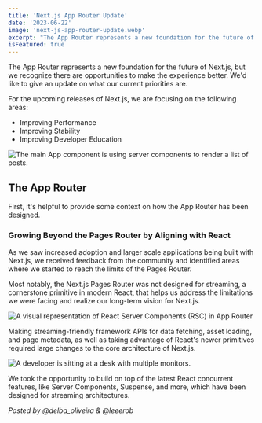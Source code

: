 ```yaml
---
title: 'Next.js App Router Update'
date: '2023-06-22'
image: 'next-js-app-router-update.webp'
excerpt: "The App Router represents a new foundation for the future of Next.js, but we recognize there are opportunities to make the experience better. We'd like to give an update on what our current priorities are."
isFeatured: true
---
```


The App Router represents a new foundation for the future of Next.js, but we recognize there are opportunities to make the experience better. We'd like to give an update on what our current priorities are.

For the upcoming releases of Next.js, we are focusing on the following areas:

* Improving Performance
* Improving Stability
* Improving Developer Education

![The main App component is using server components to render a list of posts.](react-server-components.webp)

## The App Router
  First, it's helpful to provide some context on how the App Router has been designed.

### Growing Beyond the Pages Router by Aligning with React
As we saw increased adoption and larger scale applications being built with Next.js, we received feedback from the community and identified areas where we started to reach the limits of the Pages Router.

Most notably, the Next.js Pages Router was not designed for streaming, a cornerstone primitive in modern React, that helps us address the limitations we were facing and realize our long-term vision for Next.js.

![A visual representation of React Server Components (RSC) in App Router](visual-representation.webp)

Making streaming-friendly framework APIs for data fetching, asset loading, and page metadata, as well as taking advantage of React's newer primitives required large changes to the core architecture of Next.js.

![A developer is sitting at a desk with multiple monitors.](developer-is-sitting-at-a-desk.webp)


We took the opportunity to build on top of the latest React concurrent features, like Server Components, Suspense, and more, which have been designed for streaming architectures.

*Posted by @delba_oliveira & @leeerob*